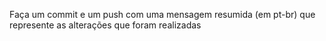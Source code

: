 Faça um commit e um push com uma mensagem resumida (em pt-br) que represente as alterações que foram realizadas